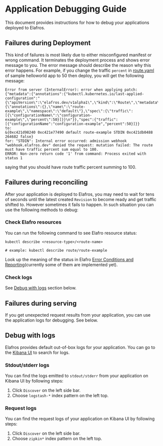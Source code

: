 # Application Debugging Guide

This document provides instructions for how to debug your applications deployed
to Elafros.

## Failures during Deployment

This kind of failures is most likely due to either misconfigured manifest or wrong
command. It terminates the deployment process and shows error message to
you. The error message should describe the reason why this error happens. For
example, if you change the traffic `percent` in [route.yaml](../../sample/helloworld/route.yaml#L23)
of sample helloworld app to 50 then deploy, you will get the following message:

```
Error from server (InternalError): error when applying patch:
{"metadata":{"annotations":{"kubectl.kubernetes.io/last-applied-configuration":"{\"apiVersion\":\"elafros.dev/v1alpha1\",\"kind\":\"Route\",\"metadata\":{\"annotations\":{},\"name\":\"route-example\",\"namespace\":\"default\"},\"spec\":{\"traffic\":[{\"configurationName\":\"configuration-example\",\"percent\":50}]}}\n"}},"spec":{"traffic":[{"configurationName":"configuration-example","percent":50}]}}
to:
&{0xc421d98240 0xc421e77490 default route-example STDIN 0xc421db0488 264682 false}
for: "STDIN": Internal error occurred: admission webhook "webhook.elafros.dev" denied the request: mutation failed: The route must have traffic percent sum equal to 100.
ERROR: Non-zero return code '1' from command: Process exited with status 1
```

saying that you should have route traffic percent summing to 100.

## Failures during reconciling

After your application is deployed to Elafros, you may need to wait for tens of
seconds until the latest created `Revision` to become ready and get traffic
shifted to. However sometimes it fails to happen. In such situation you can use
the following methods to debug:

### Check Elafro resources

You can run the following command to see Elafro resource status:

```
kubectl describe <resource-type>/<route-name>

# example: kubectl describe route/route-example
```

Look up the meaning of the status in Elafro
[Error Conditions and Reporting](../spec/errors.md)(currently some of them
are implemented yet).

### Check logs

See [Debug with logs](#debug-with-logs) section below.


## Failures during serving

If you get unexpected request results from your application, you can use the
application logs for debugging. See below.

## Debug with logs

Elafros provides default out-of-box logs for your application. You can go to the
[Kibana UI](http://localhost:8001/api/v1/namespaces/monitoring/services/kibana-logging/proxy/app/kibana)
to search for logs.

### Stdout/stderr logs

You can find the logs emitted to `stdout/stderr` from your application on
Kibana UI by following steps:

1. Click `Discover` on the left side bar.
1. Choose `logstash-*` index pattern on the left top.

### Request logs

You can find the request logs of your application on Kibana UI by following
steps:

1. Click `Discover` on the left side bar.
1. Choose `zipkin*` index pattern on the left top.
